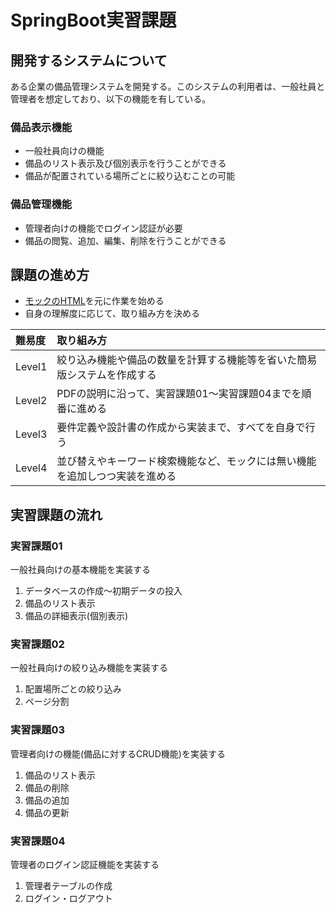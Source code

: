 # SpringBoot実習課題

## 開発するシステムについて
ある企業の備品管理システムを開発する。このシステムの利用者は、一般社員と管理者を想定しており、以下の機能を有している。

### 備品表示機能
- 一般社員向けの機能
- 備品のリスト表示及び個別表示を行うことができる
- 備品が配置されている場所ごとに絞り込むことの可能

### 備品管理機能
- 管理者向けの機能でログイン認証が必要
- 備品の閲覧、追加、編集、削除を行うことができる


## 課題の進め方
- [モックのHTML](https://github.com/yoichi-muraoka/inventory_mock)を元に作業を始める
- 自身の理解度に応じて、取り組み方を決める

| 難易度 | 取り組み方 |
| :--- | :--- |
| Level1 | 絞り込み機能や備品の数量を計算する機能等を省いた簡易版システムを作成する |
| Level2 | PDFの説明に沿って、実習課題01～実習課題04までを順番に進める |
| Level3 | 要件定義や設計書の作成から実装まで、すべてを自身で行う |
| Level4 | 並び替えやキーワード検索機能など、モックには無い機能を追加しつつ実装を進める |


## 実習課題の流れ
### 実習課題01
一般社員向けの基本機能を実装する
1. データベースの作成～初期データの投入
1. 備品のリスト表示
1. 備品の詳細表示(個別表示)

### 実習課題02
一般社員向けの絞り込み機能を実装する
1. 配置場所ごとの絞り込み
1. ページ分割

### 実習課題03
管理者向けの機能(備品に対するCRUD機能)を実装する
1. 備品のリスト表示
1. 備品の削除
1. 備品の追加
1. 備品の更新

### 実習課題04
管理者のログイン認証機能を実装する
1. 管理者テーブルの作成
1. ログイン・ログアウト
